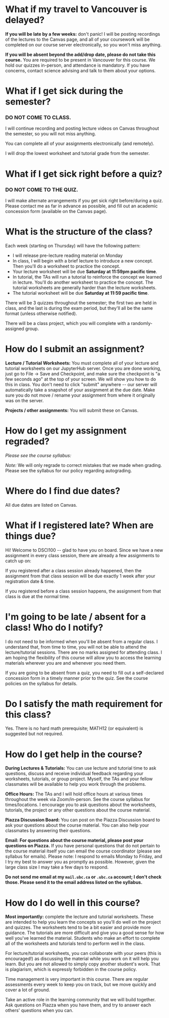 # What if my travel to Vancouver is delayed?

**If you will be late by a few weeks:** don't panic! I will be posting
recordings of the lectures to the Canvas page, and all of your coursework will
be completed on our course server electronically, so you won't miss anything.

**If you will be absent beyond the add/drop date, please do not take this course.**
You are required to be present in Vancouver for this course. We hold 
our quizzes in-person, and attendance
is mandatory. If you have concerns, contact science advising 
and talk to them about your options.

# What if I get sick during the semester?

### DO NOT COME TO CLASS.

I will continue recording and posting lecture videos on Canvas throughout the
semester, so you will not miss anything.

You can complete all of your assignments electronically (and remotely).

I will drop the lowest worksheet and tutorial grade from the semester.

# What if I get sick right before a quiz?

### DO NOT COME TO THE QUIZ.

I will make alternate arrangements if you get sick right before/during a quiz.
Please contact me as far in advance as possible, and fill out an academic
concession form (available on the Canvas page).

# What is the structure of the class?

Each week (starting on Thursday) will have the following pattern:

- I will release pre-lecture reading material on Monday
- In class, I will begin with a brief lecture to introduce a new
  concept. Then you'll do a worksheet to practice the concept.
- Your lecture worksheet will be due **Saturday at 11:59pm pacific time**.
- In tutorial, the TAs will run a tutorial to reinforce the concept we learned
  in lecture. You'll do another worksheet to practice the concept. The
tutorial worksheets are generally harder than the lecture worksheets.
- The tutorial worksheet will be due **Saturday at 11:59 pacific time**.

There will be 3 quizzes throughout the semester; the first two are held in
class, and the last is during the exam period, but they'll all be the same
format (unless otherwise notified).

There will be a class project, which you will complete with a randomly-assigned
group.

# How do I submit an assignment?

**Lecture / Tutorial Worksheets:** You must complete all of your lecture and
tutorial worksheets on our JupyterHub server. Once you are done working, just
go to File -> Save and Checkpoint, and make sure the checkpoint is "a few
seconds ago" at the top of your screen. We will show you how to do this in
class. You don't need to click "submit" anywhere -- our server will
automatically take a snapshot of your assignment at the due date. Make sure you
do not move / rename your assignment from where it originally was on the
server.

**Projects / other assignments:** You will submit these on Canvas.

# How do I get my assignment regraded?

*Please see the course syllabus:* 

*Note:* We will only regrade to correct mistakes that we made when grading.
Please see the syllabus for our policy regarding autograding.

# Where do I find due dates?

All due dates are listed on Canvas.

# What if I registered late? When are things due?

Hi! Welcome to DSCI100 -- glad to have you on board. Since we have a new
assignment in every class session, there are already a few assignments to catch
up on:

If you registered after a class session already
happened, then the assignment from that class session will be due exactly 1
week after your registration date & time.


If you registered before a class session happens, the
assignment from that class is due at the normal time.

# I'm going to be late / absent for a class! Who do I notify?

I do not need to be informed when you'll be absent from a regular class. 
I understand that, from time to time, you will not be able to 
attend the lecture/tutorial sessions. There are no marks assigned 
for attending class. I am hoping the
flexibility of this course will allow you to access the learning materials
wherever you are and whenever you need them. 

If you are going to be absent from a quiz, you need to fill out a self-declared
concession form in a timely manner prior to the quiz. See the course policies
on the syllabus for details.

# Do I satisfy the math requirement for this class?

Yes. There is no hard math prerequisite; MATH12 (or equivalent) is suggested but not required.

# How do I get help in the course?
**During Lectures & Tutorials:** You can use lecture and tutorial time to ask
questions, discuss and receive individual feedback regarding your worksheets,
tutorials, or group project. Myself, the TAs and your fellow classmates will be
available to help you work through the problems.

**Office Hours:** The TAs and I will hold office hours at various times
throughout the week via Zoom/in-person. See the course syllabus for times/locations. I encourage you to ask
questions about the worksheets, tutorials, the project or any other questions
about the course material.

**Piazza Discussion Board:** You can post on the Piazza Discussion board to ask
your questions about the course material. You can also help your classmates by
answering their questions.

**Email:** **For questions about the course material, please post your questions on Piazza.**
If you have personal questions that do not pertain to the course
material itself you can email the course coordinator (please see syllabus for emails). Please note: I respond to emails Monday to Friday,
and I try my best to answer you as promptly as possible. However, given the
large class size I may take a few days to respond.

**Do not send me email at my `mail.ubc.ca` or `.ubc.ca` account; I don't check
those. Please send it to the email address listed on the syllabus.**

# How do I do well in this course?
**Most importantly:** complete the lecture and tutorial worksheets. These
are intended to help you learn the concepts so you'll do well on the project
and quizzes. The worksheets tend to be a bit easier and provide more guidance.
The tutorials are more difficult and give you a good sense for how well you've
learned the material. Students who make an effort to complete all of the
worksheets and tutorials tend to perform well in the class.

For lecture/tutorial worksheets, you can collaborate with your peers (this is
encouraged!) as discussing the material while you work on it will help you
learn. But you are not allowed to simply copy another student's work. That is
plagiarism, which is expressly forbidden in the course policy.

Time management is very important in this course. There are regular assessments
every week to keep you on track, but we move quickly and cover a lot of
ground. 

Take an active role in the learning community that we will build together. Ask
questions on Piazza when you have them, and try to answer each others'
questions when you can.
